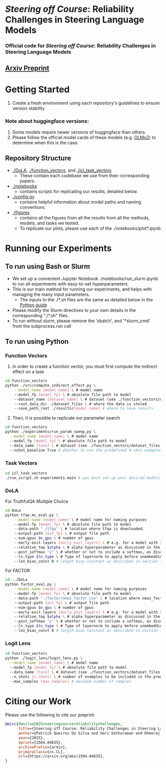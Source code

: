 # *Steering off Course*: Reliability Challenges in Steering Language Models
### Official code for ***Steering off Course*: Reliability Challenges in Steering Language Models**

## [Arxiv Preprint](https://arxiv.org/abs/2504.04635)

# Getting Started
1. Create a fresh environment using each repository's guidelines to ensure version stability
### Note about huggingface versions:
1. Some models require newer versions of huggingface than others.
2. Please follow the official model cards of these models (e.g. [OLMo2](https://huggingface.co/allenai/OLMo-2-1124-7B)) to determine when this is the case.
## Repository Structure
- [./DoLA](https://github.com/patqdasilva/steering-off-course/tree/main/DoLa), [./function_vectors](https://github.com/patqdasilva/steering-off-course/tree/main/function_vectors), and [./icl_task_vectors](https://github.com/patqdasilva/steering-off-course/tree/main/icl_task_vectors)
    - These contain each codebase we use from their corresponding papers.
- [./notebooks](https://github.com/patqdasilva/steering-off-course/tree/main/notebooks)
    - contains scripts for replicating our results, detailed below.
- [./config.py](https://github.com/patqdasilva/steering-off-course/blob/main/config.py)
    - contains helpful information about model paths and naming conventions
- [./figures](https://github.com/patqdasilva/steering-off-course/tree/main/figures)
    - contains all the figures from all the results from all the methods, models, and tasks we tested.
    - To replicate our plots, please use each of the ./notebooks/plot*.ipynb

# Running our Experiments
## To run using Bash or Slurm
- We set up a convenient Jupyter Notebook ./notebooks/run_slurm.ipynb to run all experiments with easy-to-set hyperparameters.
- This is our main method for running our experiments, and helps with managing the many input parameters.
    - The inputs to the ./*.sh files are the same as detailed below in the [Python guide](#to-run-using-python)
- Please modify the Slurm directives to your own details in the corresponding "./*.sh" files.
- To run without slurm, please remove the 'sbatch', and '*slurm_cmd' from the subprocess.run call

## To run using Python
### Function Vectors
1. In order to create a function vector, you must first compute the indirect effect on a task
```bash
cd function_vectors
python ./src/compute_indirect_effect.py \
    --model_name [model_name] \ # model name
    --model_fp [model_fp] \ # absolute file path to model
    --dataset_name [dataset_name] \ # dataset (see ./function_vectors/dataset_files for tasks)
    --root_data_dir ./dataset_files \ # where the data is stored
    --save_path_root ./results/[model_name] # where to save results
```
2. Then, it is possible to replicate our parameter search
```bash
cd function_vectors
python ./experiments/run_param_sweep.py \
  --model_name [model_name] \ # model name
  --model_fp [model_fp] \ # absolute file path to model
  --data_name [task] \ # dataset (see ./function_vectors/dataset_files for tasks)
  --nshot_baseline True # whether to use the predefined N-shot examples
```
### Task Vectors
```bash
cd icl_task_vectors
./run_script.sh experiments.main # you must set up your desired models in ./configs before running
```
### DoLA
For TruthfulQA Multiple Choice
```bash
cd DoLa
python tfqa_mc_eval.py \
    --model-name [model_name] \ # model name for naming purposes 
    --model-fp [model_fp] \ # absolute file path to model
    --data-path "./tfqa" \ # location where tfqa is downloaded.
    --output-path [out_fp] \ # output file path
    --num-gpus $n_gpu \ # number of gpus
    --early-exit-layers [early_exit_layers] \ # e.g. for a model with 32 layers, a 0-25% bucket is '0,2,4,6,8,32'
    --relative_top $alpha \ # alpha hyperparameter as discussed in the paper 
    --post_softmax "y" \ # whether or not to include a softmax, as discussed in 3.1 "Evaluation"
    --ln_type $ln_type \ # Type of layernorm to apply before unembedding. We set this to 'none'
    --len_bias_const 0 # length bias constant as described in section 3.1 Evaluation, and Table 7
```
For FACTOR
```bash
cd ../DoLa
python factor_eval.py \
    --model-name [model_name] \ # model name for naming purposes 
    --model-fp [model_fp] \ # absolute file path to model
    --data-path "./factor/news_factor.csv" \ # location where news_factor is downloaded.
    --output-path [out_fp] \ # output file path
    --num-gpus $n_gpu \ # number of gpus
    --early-exit-layers [early_exit_layers] \ # e.g. for a model with 32 layers, a 0-25% bucket is '0,2,4,6,8,32'
    --relative_top $alpha \ # alpha hyperparameter as discussed in the paper 
    --post_softmax "y" \ # whether or not to include a softmax, as discussed in 3.1 "Evaluation"
    --ln_type $ln_type \ # Type of layernorm to apply before unembedding. We set this to 'none'
    --len_bias_const 0 # length bias constant as described in section 3.1 Evaluation, and Table 7
```
### Logit Lens
```bash
cd function_vectors
python ./logit_lens/logit_lens.py \
  --model_name [model_name] \ # model name
  --model_fp [model_fp] \ # absolute file path to model
  --data_name [task] \ # dataset (see ./function_vectors/dataset_files for tasks, or 'tqa')
  --n_shots [n_shots] \ # number of examples to be included in the prompt
  --max_samples [max_samples] # maximum number of samples
```

# Citing our Work
Please use the following to cite our preprint:
```bibtex
@misc{dasilva2025steeringcoursereliabilitychallenges,
      title={Steering off Course: Reliability Challenges in Steering Language Models}, 
      author={Patrick Queiroz Da Silva and Hari Sethuraman and Dheeraj Rajagopal and Hannaneh Hajishirzi and Sachin Kumar},
      year={2025},
      eprint={2504.04635},
      archivePrefix={arXiv},
      primaryClass={cs.CL},
      url={https://arxiv.org/abs/2504.04635}, 
}
```
